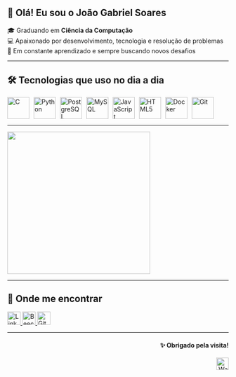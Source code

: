 ## 👋 Olá! Eu sou o João Gabriel Soares

🎓 Graduando em **Ciência da Computação**  
💻 Apaixonado por desenvolvimento, tecnologia e resolução de problemas  
🚀 Em constante aprendizado e sempre buscando novos desafios  

---

## 🛠️ Tecnologias que uso no dia a dia

<div style="display: flex; gap: 10px;">
  <img width="50" height="50" src="https://cdn.jsdelivr.net/gh/devicons/devicon/icons/c/c-original.svg" alt="C" />
  <img width="50" height="50" src="https://cdn.jsdelivr.net/gh/devicons/devicon/icons/python/python-original.svg" alt="Python" />
  <img width="50" height="50" src="https://cdn.jsdelivr.net/gh/devicons/devicon/icons/postgresql/postgresql-plain-wordmark.svg" alt="PostgreSQL" />
  <img width="50" height="50" src="https://cdn.jsdelivr.net/gh/devicons/devicon/icons/mysql/mysql-original-wordmark.svg" alt="MySQL" />
  <img width="50" height="50" src="https://cdn.jsdelivr.net/gh/devicons/devicon/icons/javascript/javascript-original.svg" alt="JavaScript" />
  <img width="50" height="50" src="https://cdn.jsdelivr.net/gh/devicons/devicon/icons/html5/html5-original.svg" alt="HTML5" />
  <img width="50" height="50" src="https://cdn.jsdelivr.net/gh/devicons/devicon/icons/docker/docker-original.svg" alt="Docker" />
  <img width="50" height="50" src="https://cdn.jsdelivr.net/gh/devicons/devicon/icons/git/git-original.svg" alt="Git" />


</div>


---


<p 
<a href="https://github.com/soares2107">
      <img width=325  src="https://github-readme-stats.vercel.app/api/top-langs/?username=soares2107&hide=c%23,powershell,Mathematica,Ruby,Objective-C,Objective-C%2b%2b,Cuda&title_color=61dafb&text_color=ffffff&icon_color=61dafb&bg_color=20232a&langs_count=8&layout=compact&border_color=61dafb&hide_border=true" />
 </a>
</p>

---

## 📱 Onde me encontrar

<div align="left">
  <a href="https://www.linkedin.com/in/jo%C3%A3o-gabriel-soares-pereira-da-silva-205a63289/" target="_blank">
    <img src="https://raw.githubusercontent.com/rahuldkjain/github-profile-readme-generator/master/src/images/icons/Social/linked-in-alt.svg" alt="LinkedIn" width="30" height="30">
  </a>

  <a href="https://www.beecrowd.com.br/judge/pt/profile/627318" target="_blank">
    <img src="https://www.beecrowd.com.br/judge/favicon.ico" alt="Beecrowd" width="30" height="30">
  </a>

  <a href="https://github.com/soares2107" target="_blank">
    <img src="https://github.com/rahuldkjain/github-profile-readme-generator/blob/master/src/images/icons/Social/github.svg" alt="GitHub" width="30" height="30">
  </a>
</div>

---

<div align="right">
  <h4>✨ Obrigado pela visita!</h4>
  <img src="https://user-images.githubusercontent.com/1303154/88677602-1635ba80-d120-11ea-84d8-d263ba5fc3c0.gif" width="28px" alt="Waving hand gif">
</div>
